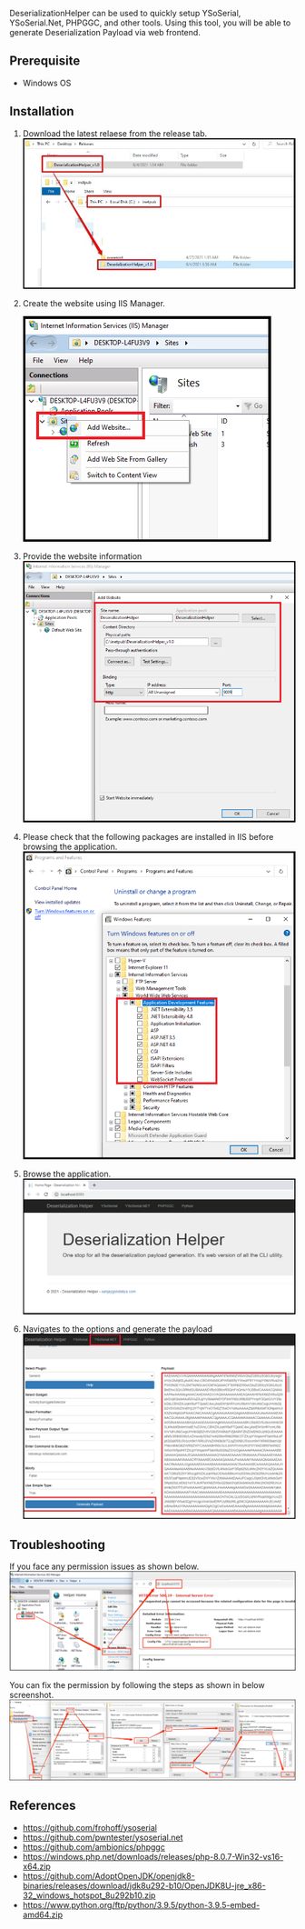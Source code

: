 
DeserializationHelper can be used to quickly setup YSoSerial, YSoSerial.Net, PHPGGC, and other tools. Using this tool, you will be able to generate Deserialization Payload via web frontend. 

## Prerequisite

- Windows OS

## Installation


1. Download the latest relaese from the release tab.
    ![Usage](Usage/Release/1.jpg)

2. Create the website using IIS Manager.

    ![Usage](Usage/Release/2.png)

3. Provide the website information
    ![Usage](Usage/Release/3.png)


4. Please check that the following packages are installed in IIS before browsing the application.
   ![Usage](Usage/Release/4.png)

5. Browse the application.
    ![Usage](Usage/Release/5.png)

6. Navigates to the options and generate the payload
    ![Usage](Usage/Release/6.png)
    
## Troubleshooting

If you face any permission issues as shown below.
    ![Usage](Usage/Release/7.png)

You can fix the permission by following the steps as shown in below screenshot.
   ![Usage](Usage/Release/8.png)

## References

- https://github.com/frohoff/ysoserial
- https://github.com/pwntester/ysoserial.net
- https://github.com/ambionics/phpggc
- https://windows.php.net/downloads/releases/php-8.0.7-Win32-vs16-x64.zip
- https://github.com/AdoptOpenJDK/openjdk8-binaries/releases/download/jdk8u292-b10/OpenJDK8U-jre_x86-32_windows_hotspot_8u292b10.zip
- https://www.python.org/ftp/python/3.9.5/python-3.9.5-embed-amd64.zip
